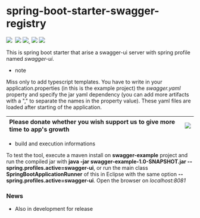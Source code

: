 
# spring-boot-starter-swagger-registry 

<img src="https://img.shields.io/github/forks/amanganiello90/spring-boot-starter-swagger-registry.svg">&nbsp;
<img src="https://img.shields.io/github/stars/amanganiello90/spring-boot-starter-swagger-registry.svg">&nbsp;<a href="https://github.com/amanganiello90/spring-boot-starter-swagger-registry/issues"><img src="https://img.shields.io/github/issues/amanganiello90/spring-boot-starter-swagger-registry.svg">
</a>&nbsp;<img src="https://img.shields.io/github/license/amanganiello90/spring-boot-starter-swagger-registry.svg">&nbsp;<img src="https://img.shields.io/github/downloads/amanganiello90/spring-boot-starter-swagger-registry/total.svg">&nbsp;

This is spring boot starter that arise a swagger-ui server with spring profile named _swagger-ui_.

* note

Miss only to add typescript templates. You have to write in your application.properties (in this is the example project) the _swagger.yaml_ property and specify the jar yaml dependency (you can add more artifacts with a "," to separate the names in the property value). These yaml files are loaded after starting of the application.


|Please donate whether you wish support us to give more time to app's growth | [![](https://www.paypal.com/en_US/IT/i/btn/btn_donateCC_LG.gif)](https://www.paypal.com/cgi-bin/webscr?cmd=_s-xclick&hosted_button_id=XTC895QYD28TC) |
|:------------------------------------------------------------------------------|:------------------------------------------------------------------------------------------------------------------------------------------------------|

* build and execution informations

To test the tool, execute a maven install on **swagger-example** project and run the compiled jar with **java -jar swagger-example-1.0-SNAPSHOT.jar --spring.profiles.active=swagger-ui**, or run the main class **SpringBootApplicationRunner** of this in Eclipse with the same option **--spring.profiles.active=swagger-ui**.
Open the browser on _localhost:8081_

### News ###

* Also in development for release
